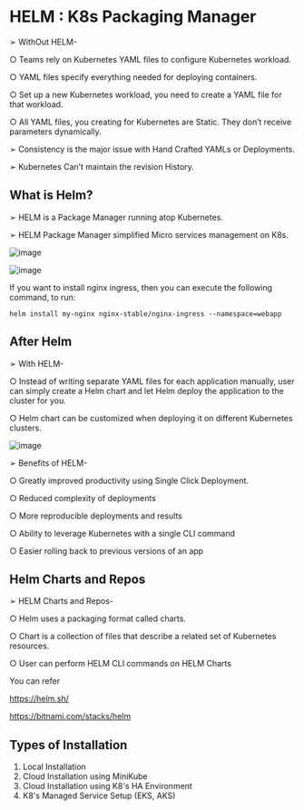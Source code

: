 # HELM : K8s Packaging Manager

➢ WithOut HELM-

  ○ Teams rely on Kubernetes YAML files to configure Kubernetes workload.

  ○ YAML files specify everything needed for deploying containers.

  ○ Set up a new Kubernetes workload, you need to create a YAML file for that workload.

  ○ All YAML files, you creating for Kubernetes are Static. They don’t receive parameters dynamically.

➢ Consistency is the major issue with Hand Crafted YAMLs or Deployments.

➢ Kubernetes Can’t maintain the revision History.

## What is Helm?

➢ HELM is a Package Manager running atop Kubernetes.

➢ HELM Package Manager simplified Micro services management on K8s.

![image](https://github.com/user-attachments/assets/8064fd64-c5b7-4f32-bdfa-984eb551c2dc)

![image](https://github.com/user-attachments/assets/dd39e81a-3709-4c36-b3c7-fa1d1ed0d128)

If you want to install nginx ingress, then you can execute the following command, to run:

```
helm install my-nginx nginx-stable/nginx-ingress --namespace=webapp
```

## After Helm

➢ With HELM-

  ○ Instead of writing separate YAML files for each application manually, user can simply create a Helm chart and let Helm deploy the application to the cluster for you.

  ○ Helm chart can be customized when deploying it on different Kubernetes clusters.

![image](https://github.com/user-attachments/assets/c09dc1c0-7b98-4a1d-b853-edeebe6c274c)

➢ Benefits of HELM-

  ○ Greatly improved productivity using Single Click Deployment.
  
  ○ Reduced complexity of deployments

  ○ More reproducible deployments and results
  
  ○ Ability to leverage Kubernetes with a single CLI command
  
  ○ Easier rolling back to previous versions of an app

## Helm Charts and Repos

➢ HELM Charts and Repos-

  ○ Helm uses a packaging format called charts.

  ○ Chart is a collection of files that describe a related set of Kubernetes resources.

  ○ User can perform HELM CLI commands on HELM Charts

You can refer

https://helm.sh/

https://bitnami.com/stacks/helm

## Types of Installation

1. Local Installation
2. Cloud Installation using MiniKube
3. Cloud Installation using K8's HA Environment
4. K8's Managed Service Setup (EKS, AKS)

